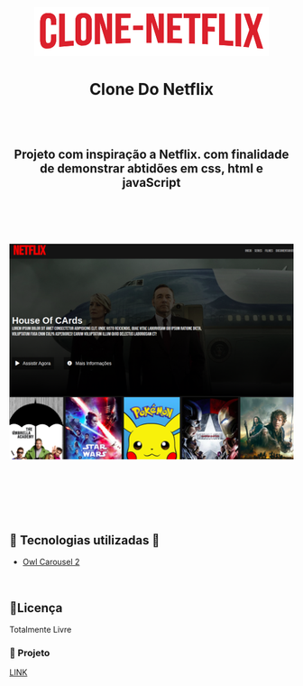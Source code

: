 <div align="center">
  <img src="./src/image/clone-netflix.png" alt="">
  <h1 >Clone Do Netflix</h1>
  <br>
  <h2 style="margin-top: 50px;">Projeto com inspiração a Netflix. com finalidade de demonstrar abtidões em css, html e javaScript</h2>
  <div>
    <img src="https://img.shields.io/github/languages/top/FullBarbosa/home-netflix" alt="">
    <img src="https://img.shields.io/github/languages/count/FullBarbosa/home-netflix" alt="">
  </div>

  <br><br>

  <img style="width: 800px;" src="/src/image/cloneflix.png" alt="imagem de home do netflix clone">
</div>

<br><br>

<div style="margin-top: 80px;">
  <h2> 🚀 Tecnologias utilizadas 🚀</h2>
  <ul>
    <li>
      <a href="https://owlcarousel2.github.io/OwlCarousel2/demos/basic.html">Owl Carousel 2</a>
    </li>
  </ul>
<br>
  <h2>📝Licença</h2>
  <p>Totalmente Livre</p>
</div>

<div>
  <h3> 🎥 Projeto </h3>
  <a href="https://home-netflix.vercel.app/">LINK</a>
</div>
  




